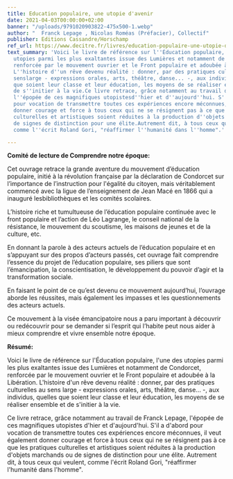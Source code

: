 ```yaml
---
title: Education populaire, une utopie d'avenir
date: 2021-04-03T00:00:00+02:00
banner: "/uploads/9791020903822-475x500-1.webp"
author: "  Franck Lepage , Nicolas Roméas (Préfacier), Collectif"
publisher: Editions Cassandre/Horschamp
ref_url: https://www.decitre.fr/livres/education-populaire-une-utopie-d-avenir-9791020903822.html
text_summary: 'Voici le livre de référence sur l''Éducation populaire, l''une des
  utopies parmi les plus exaltantes issue des Lumières et notamment de Condorcet,
  renforcée par le mouvement ouvrier et le Front populaire et adoubée à la Libération.
  L''histoire d''un rêve devenu réalité : donner, par des pratiques culturelles au
  senslarge - expressions orales, arts, théâtre, danse... -, aux individus, quelles
  que soient leur classe et leur éducation, les moyens de se réaliser ensemble et
  de s''initier à la vie.Ce livre retrace, grâce notamment au travail de Franck Lepage,
  l''épopée de ces magnifiques utopistesd''hier et d''aujourd''hui. S''il a d''abord
  pour vocation de transmettre toutes ces expériences encore méconnues, il veut également
  donner courage et force à tous ceux qui ne se résignent pas à ce que les pratiques
  culturelles et artistiques soient réduites à la production d''objets marchands ou
  de signes de distinction pour une élite.Autrement dit, à tous ceux qui veulent,
  comme l''écrit Roland Gori, "réaffirmer l''humanité dans l''homme".'

---
```

**Comité de lecture de Comprendre notre époque:**

Cet ouvrage retrace la grande aventure du mouvement d’éducation populaire, initié à la révolution française par la déclaration de Condorcet sur l’importance de l’instruction pour l'​égalité du citoyen, mais véritablement commencé avec la ligue de l’enseignement de Jean Macé en 1866 qui a inauguré le​s​bibliothèques et les comités scolaires.

L’histoire riche et tumultueuse de l’éducation populaire continuée avec le front populaire et l’action de Léo Lagrange, le conseil national de la résistance, le mouvement du scoutisme, les maisons de jeunes et de la​ ​culture, etc.

En donnant la parole à des acteurs actuels de l’éducation populaire et en s’appuyant sur des propos d’acteurs passés, cet ouvrage fait comprendre l’essence du projet de l’éducation populaire, ses piliers que sont l’émancipation, la conscientisation, le développement du pouvoir d’agir et la transformation sociale.

En faisant le point de ce qu’est devenu ce mouvement aujourd’hui, l’ouvrage aborde les réussites, mais également les impasses et les questionnements des acteurs actuels.

Ce mouvement à la visée émancipatoire nous a paru important à découvrir ou redécouvrir pour se demander si l’esprit qui l’habite peut nous aider à mieux comprendre et vivre ensemble notre époque.

**Résumé:**

Voici le livre de référence sur l'Éducation populaire, l'une des utopies parmi les plus exaltantes issue des Lumières et notamment de Condorcet, renforcée par le mouvement ouvrier et le Front populaire et adoubée à la Libération. L'histoire d'un rêve devenu réalité : donner, par des pratiques culturelles au sens large - expressions orales, arts, théâtre, danse... -, aux individus, quelles que soient leur classe et leur éducation, les moyens de se réaliser ensemble et de s'initier à la vie.

Ce livre retrace, grâce notamment au travail de Franck Lepage, l'épopée de ces magnifiques utopistes d'hier et d'aujourd'hui. S'il a d'abord pour vocation de transmettre toutes ces expériences encore méconnues, il veut également donner courage et force à tous ceux qui ne se résignent pas à ce que les pratiques culturelles et artistiques soient réduites à la production d'objets marchands ou de signes de distinction pour une élite. Autrement dit, à tous ceux qui veulent, comme l'écrit Roland Gori, "réaffirmer l'humanité dans l'homme".